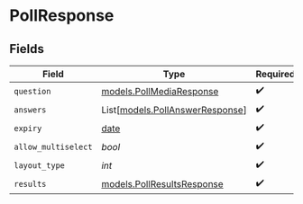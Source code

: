 # PollResponse


## Fields

| Field                                                                | Type                                                                 | Required                                                             | Description                                                          |
| -------------------------------------------------------------------- | -------------------------------------------------------------------- | -------------------------------------------------------------------- | -------------------------------------------------------------------- |
| `question`                                                           | [models.PollMediaResponse](../models/pollmediaresponse.md)           | :heavy_check_mark:                                                   | N/A                                                                  |
| `answers`                                                            | List[[models.PollAnswerResponse](../models/pollanswerresponse.md)]   | :heavy_check_mark:                                                   | N/A                                                                  |
| `expiry`                                                             | [date](https://docs.python.org/3/library/datetime.html#date-objects) | :heavy_check_mark:                                                   | N/A                                                                  |
| `allow_multiselect`                                                  | *bool*                                                               | :heavy_check_mark:                                                   | N/A                                                                  |
| `layout_type`                                                        | *int*                                                                | :heavy_check_mark:                                                   | N/A                                                                  |
| `results`                                                            | [models.PollResultsResponse](../models/pollresultsresponse.md)       | :heavy_check_mark:                                                   | N/A                                                                  |